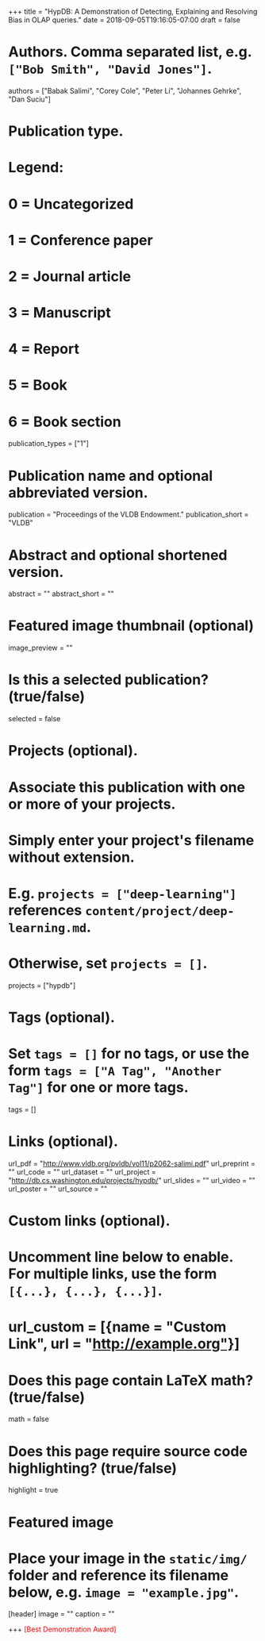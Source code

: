 +++
title = "HypDB: A Demonstration of Detecting, Explaining and Resolving Bias in OLAP queries."
date = 2018-09-05T19:16:05-07:00
draft = false

# Authors. Comma separated list, e.g. `["Bob Smith", "David Jones"]`.
authors = ["Babak Salimi", "Corey Cole", "Peter Li", "Johannes Gehrke", "Dan Suciu"]

# Publication type.
# Legend:
# 0 = Uncategorized
# 1 = Conference paper
# 2 = Journal article
# 3 = Manuscript
# 4 = Report
# 5 = Book
# 6 = Book section
publication_types = ["1"]

# Publication name and optional abbreviated version.
publication = "Proceedings of the VLDB Endowment."
publication_short = "VLDB"

# Abstract and optional shortened version.
abstract = ""
abstract_short = ""

# Featured image thumbnail (optional)
image_preview = ""

# Is this a selected publication? (true/false)
selected = false

# Projects (optional).
#   Associate this publication with one or more of your projects.
#   Simply enter your project's filename without extension.
#   E.g. `projects = ["deep-learning"]` references `content/project/deep-learning.md`.
#   Otherwise, set `projects = []`.
projects = ["hypdb"]

# Tags (optional).
#   Set `tags = []` for no tags, or use the form `tags = ["A Tag", "Another Tag"]` for one or more tags.
tags = []

# Links (optional).
url_pdf = "http://www.vldb.org/pvldb/vol11/p2062-salimi.pdf"
url_preprint = ""
url_code = ""
url_dataset = ""
url_project = "http://db.cs.washington.edu/projects/hypdb/"
url_slides = ""
url_video = ""
url_poster = ""
url_source = ""

# Custom links (optional).
#   Uncomment line below to enable. For multiple links, use the form `[{...}, {...}, {...}]`.
# url_custom = [{name = "Custom Link", url = "http://example.org"}]

# Does this page contain LaTeX math? (true/false)
math = false

# Does this page require source code highlighting? (true/false)
highlight = true

# Featured image
# Place your image in the `static/img/` folder and reference its filename below, e.g. `image = "example.jpg"`.
[header]
image = ""
caption = ""

+++
<span style="color:red">[Best Demonstration Award]</span>